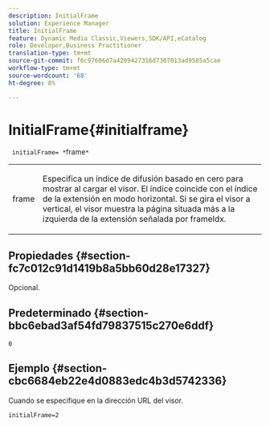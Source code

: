 ```yaml
---
description: InitialFrame
solution: Experience Manager
title: InitialFrame
feature: Dynamic Media Classic,Viewers,SDK/API,eCatalog
role: Developer,Business Practitioner
translation-type: tm+mt
source-git-commit: f6c97606d7a4209427316d7367013ad9585a5cae
workflow-type: tm+mt
source-wordcount: '68'
ht-degree: 8%

---
```



# InitialFrame{#initialframe}

` initialFrame= *`frame`*`

<table id="table_06B5F795889E402FB6BCEA4D882E1422"> 
 <tbody> 
  <tr> 
   <td colname="col1"> <p> <span class="codeph"><span class="varname"> frame</span></span> </p> </td> 
   <td colname="col2"> <p> Especifica un índice de difusión basado en cero para mostrar al cargar el visor. El índice coincide con el índice de la extensión en modo horizontal. Si se gira el visor a vertical, el visor muestra la página situada más a la izquierda de la extensión señalada por <span class="codeph"> frameIdx</span>. </p> </td> 
  </tr> 
 </tbody> 
</table>

## Propiedades {#section-fc7c012c91d1419b8a5bb60d28e17327}

Opcional.

## Predeterminado {#section-bbc6ebad3af54fd79837515c270e6ddf}

`0`

## Ejemplo {#section-cbc6684eb22e4d0883edc4b3d5742336}

Cuando se especifique en la dirección URL del visor.

```
initialFrame=2
```

